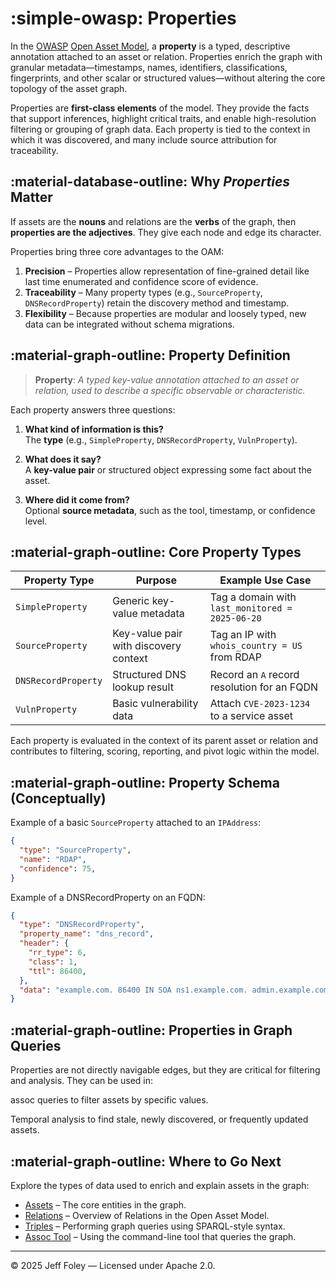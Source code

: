 # :simple-owasp: Properties

In the [OWASP](https://owasp.org) [Open Asset Model](https://github.com/owasp-amass/open-asset-model), a **property** is a typed, descriptive annotation attached to an asset or relation. Properties enrich the graph with granular metadata—timestamps, names, identifiers, classifications, fingerprints, and other scalar or structured values—without altering the core topology of the asset graph.

Properties are **first-class elements** of the model. They provide the facts that support inferences, highlight critical traits, and enable high-resolution filtering or grouping of graph data. Each property is tied to the context in which it was discovered, and many include source attribution for traceability.

## :material-database-outline: Why *Properties* Matter

If assets are the **nouns** and relations are the **verbs** of the graph, then **properties are the adjectives**. They give each node and edge its character.

Properties bring three core advantages to the OAM:

1. **Precision** – Properties allow representation of fine-grained detail like last time enumerated and confidence score of evidence.
2. **Traceability** – Many property types (e.g., `SourceProperty`, `DNSRecordProperty`) retain the discovery method and timestamp.
3. **Flexibility** – Because properties are modular and loosely typed, new data can be integrated without schema migrations.

## :material-graph-outline: Property Definition

> **Property**: *A typed key-value annotation attached to an asset or relation, used to describe a specific observable or characteristic.*

Each property answers three questions:

1. **What kind of information is this?**  
   The **type** (e.g., `SimpleProperty`, `DNSRecordProperty`, `VulnProperty`).

2. **What does it say?**  
   A **key-value pair** or structured object expressing some fact about the asset.

3. **Where did it come from?**  
   Optional **source metadata**, such as the tool, timestamp, or confidence level.

## :material-graph-outline: Core Property Types

| Property Type         | Purpose                                      | Example Use Case |
|-----------------------|----------------------------------------------|------------------|
| `SimpleProperty`      | Generic key-value metadata                   | Tag a domain with `last_monitored = 2025-06-20` |
| `SourceProperty`      | Key-value pair with discovery context        | Tag an IP with `whois_country = US` from RDAP |
| `DNSRecordProperty`   | Structured DNS lookup result                 | Record an `A` record resolution for an FQDN |
| `VulnProperty`        | Basic vulnerability data                     | Attach `CVE-2023-1234` to a service asset |

Each property is evaluated in the context of its parent asset or relation and contributes to filtering, scoring, reporting, and pivot logic within the model.

## :material-graph-outline: Property Schema (Conceptually)

Example of a basic `SourceProperty` attached to an `IPAddress`:

```json
{
  "type": "SourceProperty",
  "name": "RDAP",
  "confidence": 75,
}
```

Example of a DNSRecordProperty on an FQDN:

```json
{
  "type": "DNSRecordProperty",
  "property_name": "dns_record",
  "header": {
    "rr_type": 6,
    "class": 1,
    "ttl": 86400,
  },
  "data": "example.com. 86400 IN SOA ns1.example.com. admin.example.com.",
}
```

## :material-graph-outline: Properties in Graph Queries

Properties are not directly navigable edges, but they are critical for filtering and analysis. They can be used in:

assoc queries to filter assets by specific values.

Temporal analysis to find stale, newly discovered, or frequently updated assets.

## :material-graph-outline: Where to Go Next

Explore the types of data used to enrich and explain assets in the graph:

- [Assets](../assets/index.md) – The core entities in the graph.
- [Relations](../relations/index.md) – Overview of Relations in the Open Asset Model.
- [Triples](../assetdb/triples.md) – Performing graph queries using SPARQL-style syntax.
- [Assoc Tool](../framework_tools/assoc.md) – Using the command-line tool that queries the graph.

---

© 2025 Jeff Foley — Licensed under Apache 2.0.